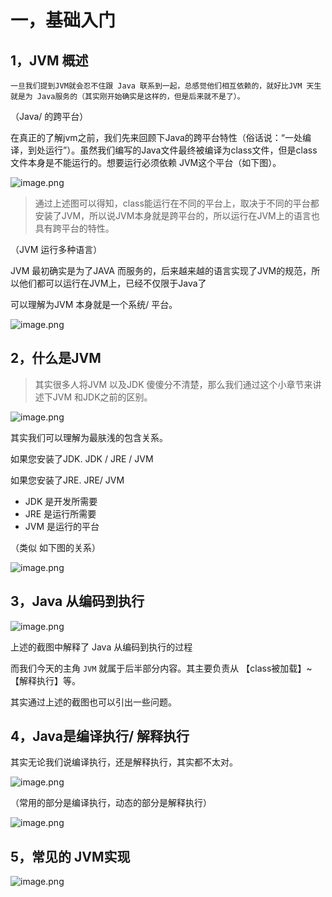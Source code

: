 # 一，基础入门

## 1，JVM 概述

```
一旦我们提到JVM就会忍不住跟 Java 联系到一起，总感觉他们相互依赖的，就好比JVM 天生就是为 Java服务的（其实刚开始确实是这样的，但是后来就不是了）。
```

（Java/ 的跨平台）

在真正的了解jvm之前，我们先来回顾下Java的跨平台特性（俗话说：“一处编译，到处运行”）。虽然我们编写的Java文件最终被编译为class文件，但是class文件本身是不能运行的。想要运行必须依赖 JVM这个平台（如下图）。

![image.png](https://fynotefile.oss-cn-zhangjiakou.aliyuncs.com/fynote/fyfile/30276/1699679986096/0284942750bf4773a5c3b2d11255ee04.png)

> 通过上述图可以得知，class能运行在不同的平台上，取决于不同的平台都安装了JVM，所以说JVM本身就是跨平台的，所以运行在JVM上的语言也具有跨平台的特性。

（JVM 运行多种语言）

JVM 最初确实是为了JAVA 而服务的，后来越来越的语言实现了JVM的规范，所以他们都可以运行在JVM上，已经不仅限于Java了

可以理解为JVM 本身就是一个系统/ 平台。

![image.png](https://fynotefile.oss-cn-zhangjiakou.aliyuncs.com/fynote/fyfile/30276/1699679986096/04c1a64f266b48bead725f6f3b04dcb6.png)

## 2，什么是JVM

> 其实很多人将JVM 以及JDK 傻傻分不清楚，那么我们通过这个小章节来讲述下JVM 和JDK之前的区别。

![image.png](https://fynotefile.oss-cn-zhangjiakou.aliyuncs.com/fynote/fyfile/30276/1699679986096/8a6630a0f8c04ee585f8d76df337aede.png)

其实我们可以理解为最肤浅的包含关系。

如果您安装了JDK.  JDK / JRE / JVM

如果您安装了JRE. JRE/ JVM

- JDK 是开发所需要
- JRE 是运行所需要
- JVM 是运行的平台

（类似 如下图的关系）

![image.png](https://fynotefile.oss-cn-zhangjiakou.aliyuncs.com/fynote/fyfile/30276/1699679986096/2c6af726257e4270a7b0b2b3a204b0aa.png)

## 3，Java 从编码到执行

![image.png](https://fynotefile.oss-cn-zhangjiakou.aliyuncs.com/fynote/fyfile/30276/1699679986096/4efc2ee767a04ea493f55fec3331d3f0.png)

上述的截图中解释了 Java 从编码到执行的过程

而我们今天的主角 `JVM` 就属于后半部分内容。其主要负责从 【class被加载】~【解释执行】等。

其实通过上述的截图也可以引出一些问题。

## 4，Java是编译执行/ 解释执行

其实无论我们说编译执行，还是解释执行，其实都不太对。

![image.png](https://fynotefile.oss-cn-zhangjiakou.aliyuncs.com/fynote/fyfile/30276/1699679986096/5c09aa446c74481da39f1b55d58f9963.png)

（常用的部分是编译执行，动态的部分是解释执行）

![image.png](https://fynotefile.oss-cn-zhangjiakou.aliyuncs.com/fynote/fyfile/30276/1699679986096/02608e560de740d1802df379a3f3b6b5.png)

## 5，常见的 JVM实现

![image.png](https://fynotefile.oss-cn-zhangjiakou.aliyuncs.com/fynote/fyfile/30276/1699679986096/8122e300b03f4322957fd95582345e81.png)
